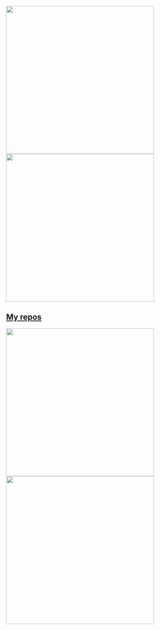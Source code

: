 <p align="left">
  <a href="https://github.com/DanielaPaulaBongiorno"><img width="400" src="https://github-readme-stats.vercel.app/api?username=DanielaPaulaBongiorno&show_icons=true&theme=bear">
  <a href="https://github.com/DanielaPaulaBongiorno"><img width="400" src="https://github-readme-stats.vercel.app/api/top-langs/?username=DanielaPaulaBongiorno&hide=html,scss,css&langs_count=10&layout=compact&theme=bear">
</p>
    
## My repos
    
<p align="left">
  
   <a href="https://github.com/DanielaPaulaBongiorno/cursoGIT"><img width="400" src="https://github-readme-stats.vercel.app/api/pin/?username=DanielaPaulaBongiorno&repo=cursoGIT&langs_count=5&theme=bear">
  <a href="https://github.com/DanielaPaulaBongiorno/miCalculadoraPython"><img width="400" src="https://github-readme-stats.vercel.app/api/pin/?username=DanielaPaulaBongiorno&card_height=300&&repo=miCalculadoraPython&langs_count=5&layout=compact&theme=bear">
</p>  
